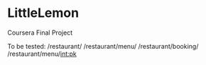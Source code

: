 # LittleLemon
Coursera Final Project

To be tested:
/restaurant/
/restaurant/menu/
/restaurant/booking/
/restaurant/menu/<int:pk>

